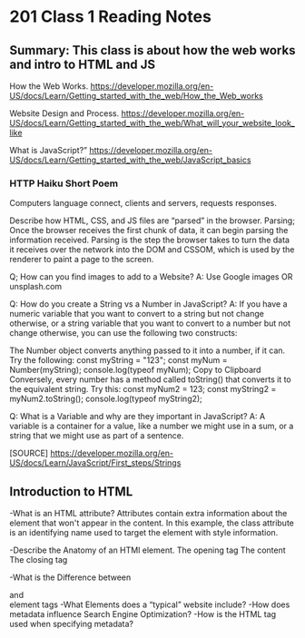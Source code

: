 # 201 Class 1 Reading Notes

## Summary: This class is about how the web works and intro to HTML and JS

How the Web Works.
<https://developer.mozilla.org/en-US/docs/Learn/Getting_started_with_the_web/How_the_Web_works>

Website Design and Process.
<https://developer.mozilla.org/en-US/docs/Learn/Getting_started_with_the_web/What_will_your_website_look_like>

What is JavaScript?”
<https://developer.mozilla.org/en-US/docs/Learn/Getting_started_with_the_web/JavaScript_basics>

### HTTP Haiku Short Poem

<p> Computers language connect,
clients and servers,
requests responses.</P>

Describe how HTML, CSS, and JS files are “parsed” in the browser.
Parsing; Once the browser receives the first chunk of data, it can begin parsing the information received. Parsing is the step the browser takes to turn the data it receives over the network into the DOM and CSSOM, which is used by the renderer to paint a page to the screen.

Q; How can you find images to add to a Website?
A: Use Google images OR unsplash.com

Q: How do you create a String vs a Number in JavaScript?
A: If you have a numeric variable that you want to convert to a string but not change otherwise, or a string variable that you want to convert to a number but not change otherwise, you can use the following two constructs:

The Number object converts anything passed to it into a number, if it can. Try the following:
const myString = "123";
const myNum = Number(myString);
console.log(typeof myNum);
Copy to Clipboard
Conversely, every number has a method called toString() that converts it to the equivalent string. Try this:
const myNum2 = 123;
const myString2 = myNum2.toString();
console.log(typeof myString2);

Q: What is a Variable and why are they important in JavaScript?
A: A variable is a container for a value, like a number we might use in a sum, or a string that we might use as part of a sentence.

[SOURCE] <https://developer.mozilla.org/en-US/docs/Learn/JavaScript/First_steps/Strings>

## Introduction to HTML

-What is an HTML attribute?
Attributes contain extra information about the element that won't appear in the content. In this example, the class attribute is an identifying name used to target the element with style information.

-Describe the Anatomy of an HTMl element.
The opening tag
The content
The closing tag

-What is the Difference between <article> and <section> element tags
-What Elements does a “typical” website include?
-How does metadata influence Search Engine Optimization?
-How is the <meta> HTML tag used when specifying metadata?
